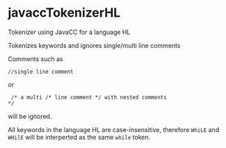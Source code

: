 # javaccTokenizerHL
Tokenizer using JavaCC for a language HL

Tokenizes keywords and ignores single/multi line comments

Comments such as 

<code>//single line comment</code> 

or 

<code> /* a multi /* line comment */ with nested comments */</code>

will be ignored.

All keywords in the language HL are case-insensitive, therefore <code>WhiLE</code> and <code>WHilE</code> will be 
interperted as the same <code>while</code> token.
